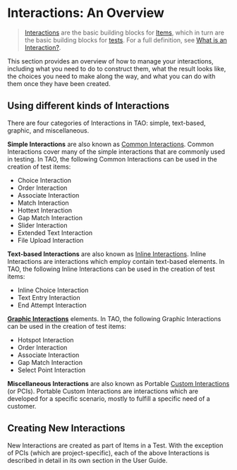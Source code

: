 # Interactions: An Overview

>[Interactions](../appendix/glossary.md#interaction) are the basic building blocks for [Items](../appendix/glossary.md#item), which in turn are the basic building blocks for [tests](../appendix/glossary.md#test). For a full definition, see [What is an Interaction?](../interactions/what-is-an-interaction.md).

This section provides an overview of how to manage your interactions, including what you need to do to construct them, what the result looks like, the choices you need to make along the way, and what you can do with them once they have been created.

## Using different kinds of Interactions

There are four categories of Interactions in TAO: simple, text-based, graphic, and miscellaneous.

**Simple Interactions** are also known as [Common Interactions](../appendix/glossary.md#common-interaction). Common Interactions cover many of the simple interactions that are commonly used in testing. In TAO, the following Common Interactions can be used in the creation of test items:

- Choice Interaction
- Order Interaction
- Associate Interaction
- Match Interaction
- Hottext Interaction
- Gap Match Interaction
- Slider Interaction
- Extended Text Interaction
- File Upload Interaction

**Text-based Interactions** are also known as [Inline Interactions](../appendix/glossary.md#inline-interaction). Inline Interactions are interactions which employ contain text-based elements. In TAO, the following Inline Interactions can be used in the creation of test items:

- Inline Choice Interaction
- Text Entry Interaction
- End Attempt Interaction


**[Graphic Interactions](../appendix/glossary.md#graphic-interaction)** elements. In TAO, the following Graphic Interactions can be used in the creation of test items:

- Hotspot Interaction
- Order Interaction
- Associate Interaction
- Gap Match Interaction
- Select Point Interaction

**Miscellaneous Interactions** are also known as Portable [Custom Interactions](../appendix/glossary.md#custom-interaction) (or PCIs). Portable Custom Interactions are interactions which are developed for a specific scenario, mostly to fulfill a specific need of a customer.

## Creating New Interactions

New Interactions are created as part of Items in a Test. 
With the exception of PCIs (which are project-specific),
each of the above Interactions is described in detail in its own section in the User Guide. 